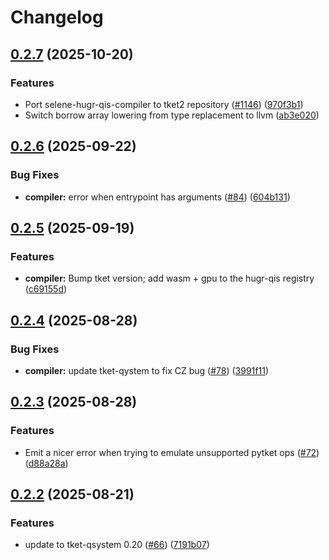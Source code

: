 # Changelog

## [0.2.7](https://github.com/CQCL/tket2/compare/qis-compiler-v0.2.6...qis-compiler-v0.2.7) (2025-10-20)


### Features

* Port selene-hugr-qis-compiler to tket2 repository ([#1146](https://github.com/CQCL/tket2/issues/1146)) ([970f3b1](https://github.com/CQCL/tket2/commit/970f3b1dc8909c7b38071221624564d91b1168cd))
* Switch borrow array lowering from type replacement to llvm ([ab3e020](https://github.com/CQCL/tket2/commit/ab3e02063ad8794a93c255f7c9198a16e73c572b))

## [0.2.6](https://github.com/CQCL/selene/compare/selene-hugr-qis-compiler-v0.2.5...selene-hugr-qis-compiler-v0.2.6) (2025-09-22)


### Bug Fixes

* **compiler:** error when entrypoint has arguments ([#84](https://github.com/CQCL/selene/issues/84)) ([604b131](https://github.com/CQCL/selene/commit/604b1311b96593609e699a6bb8251ad3c952ebdb))

## [0.2.5](https://github.com/CQCL/selene/compare/selene-hugr-qis-compiler-v0.2.4...selene-hugr-qis-compiler-v0.2.5) (2025-09-19)


### Features

* **compiler:** Bump tket version; add wasm + gpu to the hugr-qis registry ([c69155d](https://github.com/CQCL/selene/commit/c69155d9717e942c6c67065dbf47cdb156542689))

## [0.2.4](https://github.com/CQCL/selene/compare/selene-hugr-qis-compiler-v0.2.3...selene-hugr-qis-compiler-v0.2.4) (2025-08-28)


### Bug Fixes

* **compiler:** update tket-qystem to fix CZ bug ([#78](https://github.com/CQCL/selene/issues/78)) ([3991f11](https://github.com/CQCL/selene/commit/3991f11a73d8ceebf0346a8c43248fde73e1b549))

## [0.2.3](https://github.com/CQCL/selene/compare/selene-hugr-qis-compiler-v0.2.2...selene-hugr-qis-compiler-v0.2.3) (2025-08-28)


### Features

* Emit a nicer error when trying to emulate unsupported pytket ops ([#72](https://github.com/CQCL/selene/issues/72)) ([d88a28a](https://github.com/CQCL/selene/commit/d88a28a827d15fb2fcbc036964452fdcfd7b1cd8))

## [0.2.2](https://github.com/CQCL/selene/compare/selene-hugr-qis-compiler-v0.2.1...selene-hugr-qis-compiler-v0.2.2) (2025-08-21)


### Features

* update to tket-qsystem 0.20 ([#66](https://github.com/CQCL/selene/issues/66)) ([7191b07](https://github.com/CQCL/selene/commit/7191b07c00571c0298b3cfc334058d3e649fe377))
